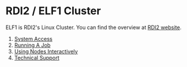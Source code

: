 # RDI2 / ELF1 Cluster

ELF1 is RDI2's Linux Cluster. You can find the overview at [RDI2 website](http://rdi2.rutgers.edu/elf-i).

1. [System Access](system_access.md)
2. [Running A Job](running_a_job.md)
3. [Using Nodes Interactively](interactive_job.md)
4. [Technical Support](technical_support.md)
